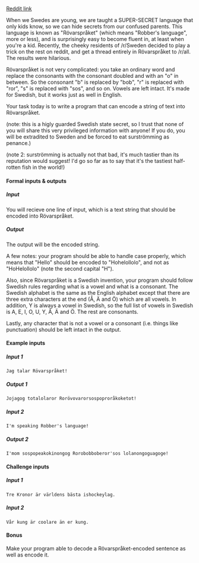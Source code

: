 [Reddit link](https://old.reddit.com/r/dailyprogrammer/comments/341c03/20150427_challenge_212_easy_r%C3%B6varspr%C3%A5ket/ "Reddit Link")

When we Swedes are young, we are taught a SUPER-SECRET language that only kids know, so we can hide secrets from our confused parents. This language is known as "Rövarspråket" (which means "Robber's language", more or less), and is surprisingly easy to become fluent in, at least when you're a kid. Recently, the cheeky residents of /r/Sweden decided to play a trick on the rest on reddit, and get a thread entirely in Rövarspråket to /r/all. The results were hilarious.

Rövarspråket is not very complicated: you take an ordinary word and replace the consonants with the consonant doubled and with an "o" in between. So the consonant "b" is replaced by "bob", "r" is replaced with "ror", "s" is replaced with "sos", and so on. Vowels are left intact. It's made for Swedish, but it works just as well in English.

Your task today is to write a program that can encode a string of text into Rövarspråket.

(note: this is a higly guarded Swedish state secret, so I trust that none of you will share this very privileged information with anyone! If you do, you will be extradited to Sweden and be forced to eat surströmming as penance.)

(note 2: surströmming is actually not that bad, it's much tastier than its reputation would suggest! I'd go so far as to say that it's the tastiest half-rotten fish in the world!)

#### Formal inputs & outputs ####

##### Input #####

You will recieve one line of input, which is a text string that should be encoded into Rövarspråket.

##### Output #####

The output will be the encoded string.

A few notes: your program should be able to handle case properly, which means that "Hello" should be encoded to "Hohelollolo", and not as "HoHelollolo" (note the second capital "H").

Also, since Rövarspråket is a Swedish invention, your program should follow Swedish rules regarding what is a vowel and what is a consonant. The Swedish alphabet is the same as the English alphabet except that there are three extra characters at the end (Å, Ä and Ö) which are all vowels. In addition, Y is always a vowel in Swedish, so the full list of vowels in Swedish is A, E, I, O, U, Y, Å, Ä and Ö. The rest are consonants.

Lastly, any character that is not a vowel or a consonant (i.e. things like punctuation) should be left intact in the output.

#### Example inputs #### 

##### Input 1 #####

    Jag talar Rövarspråket!

##### Output 1 #####

    Jojagog totalolaror Rorövovarorsospoproråkoketot!

##### Input 2 ##### 

    I'm speaking Robber's language!

##### Output 2 #####

    I'mom sospopeakokinongog Rorobobboberor'sos lolanongoguagoge!

#### Challenge inputs ####

##### Input 1 #####

    Tre Kronor är världens bästa ishockeylag.

##### Input 2 #####

    Vår kung är coolare än er kung. 

#### Bonus ####

Make your program able to decode a Rövarspråket-encoded sentence as well as encode it. 